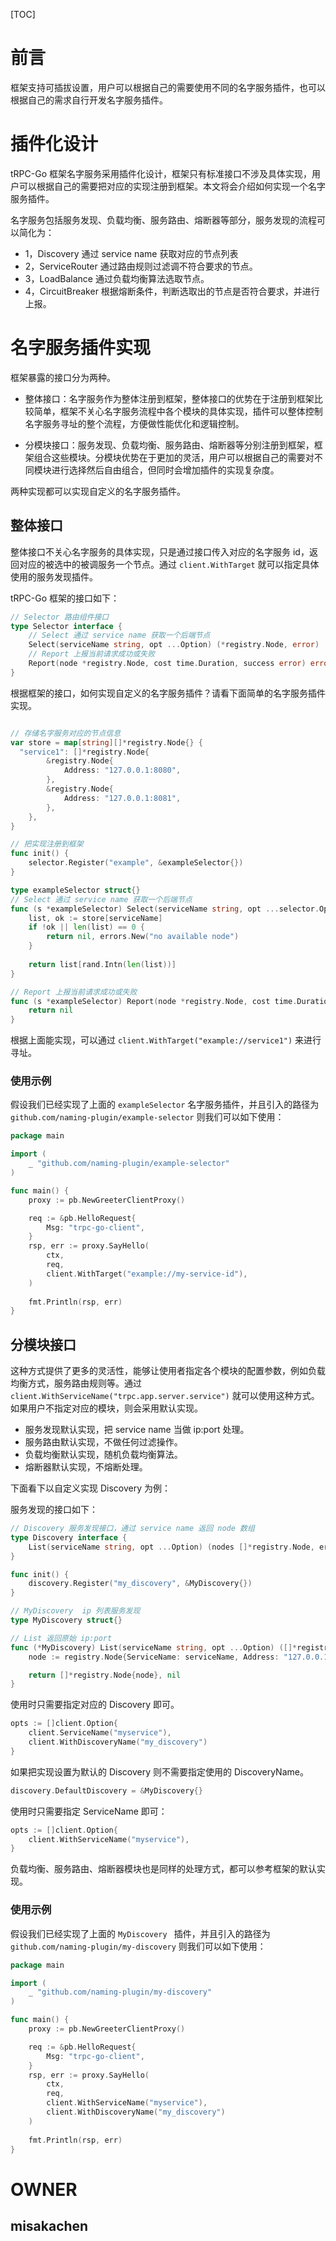 [TOC]

# 前言
框架支持可插拔设置，用户可以根据自己的需要使用不同的名字服务插件，也可以根据自己的需求自行开发名字服务插件。

# 插件化设计
tRPC-Go 框架名字服务采用插件化设计，框架只有标准接口不涉及具体实现，用户可以根据自己的需要把对应的实现注册到框架。本文将会介绍如何实现一个名字服务插件。

名字服务包括服务发现、负载均衡、服务路由、熔断器等部分，服务发现的流程可以简化为：
- 1，Discovery 通过 service name 获取对应的节点列表
- 2，ServiceRouter 通过路由规则过滤调不符合要求的节点。
- 3，LoadBalance 通过负载均衡算法选取节点。
- 4，CircuitBreaker 根据熔断条件，判断选取出的节点是否符合要求，并进行上报。

# 名字服务插件实现

框架暴露的接口分为两种。

- 整体接口：名字服务作为整体注册到框架，整体接口的优势在于注册到框架比较简单，框架不关心名字服务流程中各个模块的具体实现，插件可以整体控制名字服务寻址的整个流程，方便做性能优化和逻辑控制。

- 分模块接口：服务发现、负载均衡、服务路由、熔断器等分别注册到框架，框架组合这些模块。分模块优势在于更加的灵活，用户可以根据自己的需要对不同模块进行选择然后自由组合，但同时会增加插件的实现复杂度。

两种实现都可以实现自定义的名字服务插件。

## 整体接口
整体接口不关心名字服务的具体实现，只是通过接口传入对应的名字服务 id，返回对应的被选中的被调服务一个节点。通过 `client.WithTarget` 就可以指定具体使用的服务发现插件。

tRPC-Go 框架的接口如下：
```go
// Selector 路由组件接口
type Selector interface {
	// Select 通过 service name 获取一个后端节点
	Select(serviceName string, opt ...Option) (*registry.Node, error)
	// Report 上报当前请求成功或失败
	Report(node *registry.Node, cost time.Duration, success error) error
}
```

根据框架的接口，如何实现自定义的名字服务插件？请看下面简单的名字服务插件实现。

```go

// 存储名字服务对应的节点信息
var store = map[string][]*registry.Node{} {
  "service1": []*registry.Node{
    	&registry.Node{
            Address: "127.0.0.1:8080",
        }, 
        &registry.Node{
            Address: "127.0.0.1:8081",
        },
    },
}

// 把实现注册到框架
func init() {
	selector.Register("example", &exampleSelector{})
} 

type exampleSelector struct{} 
// Select 通过 service name 获取一个后端节点
func (s *exampleSelector) Select(serviceName string, opt ...selector.Option) (*registry.Node, error) {
   	list, ok := store[serviceName]
    if !ok || len(list) == 0 {
    	return nil, errors.New("no available node")
    }
    
    return list[rand.Intn(len(list))]
}

// Report 上报当前请求成功或失败
func (s *exampleSelector) Report(node *registry.Node, cost time.Duration, success error) error {
    return nil
}
```

根据上面能实现，可以通过 `client.WithTarget("example://service1")` 来进行寻址。

### 使用示例
假设我们已经实现了上面的 `exampleSelector` 名字服务插件，并且引入的路径为 `github.com/naming-plugin/example-selector` 则我们可以如下使用：

```go
package main

import (
	_ "github.com/naming-plugin/example-selector"
)

func main() {
	proxy := pb.NewGreeterClientProxy()

	req := &pb.HelloRequest{
		Msg: "trpc-go-client",
	}
	rsp, err := proxy.SayHello(
		ctx, 
		req,
		client.WithTarget("example://my-service-id"),
	)
	
	fmt.Println(rsp, err)
}
```

## 分模块接口
这种方式提供了更多的灵活性，能够让使用者指定各个模块的配置参数，例如负载均衡方式，服务路由规则等。通过 `client.WithServiceName("trpc.app.server.service")` 就可以使用这种方式。
如果用户不指定对应的模块，则会采用默认实现。

- 服务发现默认实现，把 service name 当做 ip:port 处理。
- 服务路由默认实现，不做任何过滤操作。
- 负载均衡默认实现，随机负载均衡算法。
- 熔断器默认实现，不熔断处理。

下面看下以自定义实现 Discovery 为例：

服务发现的接口如下：

```go
// Discovery 服务发现接口，通过 service name 返回 node 数组
type Discovery interface {
    List(serviceName string, opt ...Option) (nodes []*registry.Node, err error)
}
```

```go
func init() {
	discovery.Register("my_discovery", &MyDiscovery{})
}

// MyDiscovery  ip 列表服务发现
type MyDiscovery struct{}

// List 返回原始 ip:port
func (*MyDiscovery) List(serviceName string, opt ...Option) ([]*registry.Node, error) {
    node := registry.Node{ServiceName: serviceName, Address: "127.0.0.1:8080"}

    return []*registry.Node{node}, nil
}
```

使用时只需要指定对应的 Discovery 即可。
```go
opts := []client.Option{
	client.ServiceName("myservice"),
	client.WithDiscoveryName("my_discovery")
}
```

如果把实现设置为默认的 Discovery 则不需要指定使用的 DiscoveryName。

```go
discovery.DefaultDiscovery = &MyDiscovery{}
```

使用时只需要指定 ServiceName 即可：
```go
opts := []client.Option{
	client.WithServiceName("myservice"),
}
```

负载均衡、服务路由、熔断器模块也是同样的处理方式，都可以参考框架的默认实现。

### 使用示例
假设我们已经实现了上面的 `MyDiscovery ` 插件，并且引入的路径为 `github.com/naming-plugin/my-discovery` 则我们可以如下使用：

```go
package main

import (
	_ "github.com/naming-plugin/my-discovery"
)

func main() {
	proxy := pb.NewGreeterClientProxy()

	req := &pb.HelloRequest{
		Msg: "trpc-go-client",
	}
	rsp, err := proxy.SayHello(
		ctx, 
		req,
		client.WithServiceName("myservice"),
		client.WithDiscoveryName("my_discovery")
	)
	
	fmt.Println(rsp, err)
}
```

# OWNER
## misakachen
